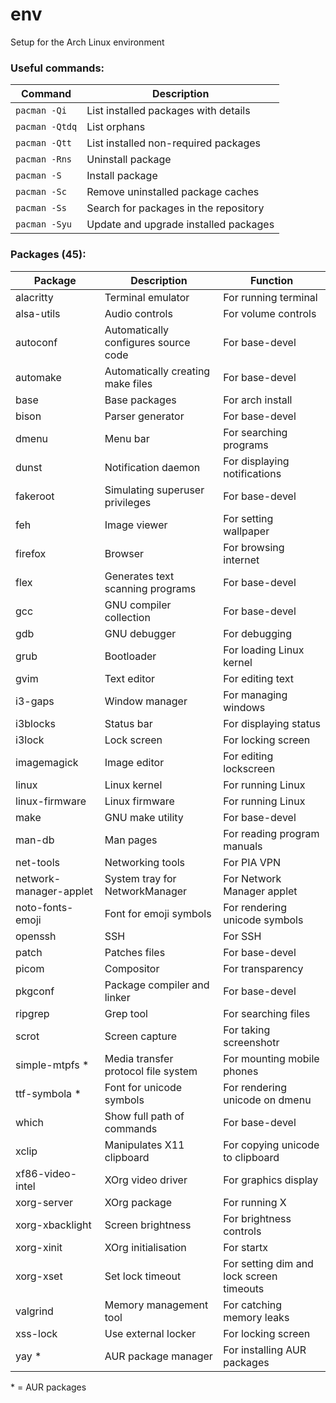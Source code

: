 # env
Setup for the Arch Linux environment

### Useful commands:
| Command        | Description                           |
| -------------- | ------------------------------------- |
| `pacman -Qi`   | List installed packages with details  |
| `pacman -Qtdq` | List orphans                          |
| `pacman -Qtt`  | List installed non-required packages  |
| `pacman -Rns`  | Uninstall package                     |
| `pacman -S`    | Install package                       |
| `pacman -Sc`   | Remove uninstalled package caches     |
| `pacman -Ss`   | Search for packages in the repository |
| `pacman -Syu`  | Update and upgrade installed packages |

### Packages (45):
| Package                | Description                          | Function                                 |
| ---------------------- | ------------------------------------ | ---------------------------------------- |
| alacritty              | Terminal emulator                    | For running terminal                     |
| alsa-utils             | Audio controls                       | For volume controls                      |
| autoconf               | Automatically configures source code | For base-devel                           |
| automake               | Automatically creating make files    | For base-devel                           |
| base                   | Base packages                        | For arch install                         |
| bison                  | Parser generator                     | For base-devel                           |
| dmenu                  | Menu bar                             | For searching programs                   |
| dunst                  | Notification daemon                  | For displaying notifications             |
| fakeroot               | Simulating superuser privileges      | For base-devel                           |
| feh                    | Image viewer                         | For setting wallpaper                    |
| firefox                | Browser                              | For browsing internet                    |
| flex                   | Generates text scanning programs     | For base-devel                           |
| gcc                    | GNU compiler collection              | For base-devel                           |
| gdb                    | GNU debugger                         | For debugging                            |
| grub                   | Bootloader                           | For loading Linux kernel                 |
| gvim                   | Text editor                          | For editing text                         |
| i3-gaps                | Window manager                       | For managing windows                     |
| i3blocks               | Status bar                           | For displaying status                    |
| i3lock                 | Lock screen                          | For locking screen                       |
| imagemagick            | Image editor                         | For editing lockscreen                   |
| linux                  | Linux kernel                         | For running Linux                        |
| linux-firmware         | Linux firmware                       | For running Linux                        |
| make                   | GNU make utility                     | For base-devel                           |
| man-db                 | Man pages                            | For reading program manuals              |
| net-tools              | Networking tools                     | For PIA VPN                              |
| network-manager-applet | System tray for NetworkManager       | For Network Manager applet               |
| noto-fonts-emoji       | Font for emoji symbols               | For rendering unicode symbols            |
| openssh                | SSH                                  | For SSH                                  |
| patch                  | Patches files                        | For base-devel                           |
| picom                  | Compositor                           | For transparency                         |
| pkgconf                | Package compiler and linker          | For base-devel                           |
| ripgrep                | Grep tool                            | For searching files                      |
| scrot                  | Screen capture                       | For taking screenshotr                   |
| simple-mtpfs *         | Media transfer protocol file system  | For mounting mobile phones               |
| ttf-symbola *          | Font for unicode symbols             | For rendering unicode on dmenu           |
| which                  | Show full path of commands           | For base-devel                           |
| xclip                  | Manipulates X11 clipboard            | For copying unicode to clipboard         |
| xf86-video-intel       | XOrg video driver                    | For graphics display                     |
| xorg-server            | XOrg package                         | For running X                            |
| xorg-xbacklight        | Screen brightness                    | For brightness controls                  |
| xorg-xinit             | XOrg initialisation                  | For startx                               |
| xorg-xset              | Set lock timeout                     | For setting dim and lock screen timeouts |
| valgrind               | Memory management tool               | For catching memory leaks                |
| xss-lock               | Use external locker                  | For locking screen                       |
| yay *                  | AUR package manager                  | For installing AUR packages              |

\* = AUR packages
